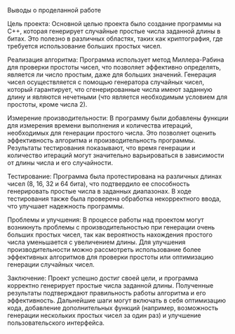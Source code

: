 Выводы о проделанной работе

Цель проекта:
Основной целью проекта было создание программы на C++, которая генерирует случайные простые числа заданной длины в битах. Это полезно в различных областях, таких как криптография, где требуется использование больших простых чисел.

Реализация алгоритма:
Программа использует метод Миллера-Рабина для проверки простоты чисел, что позволяет эффективно определять, является ли число простым, даже для больших значений.
Генерация чисел осуществляется с помощью генератора случайных чисел, который гарантирует, что сгенерированные числа имеют заданную длину и являются нечетными (что является необходимым условием для простоты, кроме числа 2).

Измерение производительности:
В программу были добавлены функции для измерения времени выполнения и количества итераций, необходимых для генерации простого числа. Это позволяет оценить эффективность алгоритма и производительность программы.
Результаты тестирования показывают, что время генерации и количество итераций могут значительно варьироваться в зависимости от длины числа и его случайности.

Тестирование:
Программа была протестирована на различных длинах чисел (8, 16, 32 и 64 бита), что подтвердило ее способность генерировать простые числа в заданных диапазонах.
В ходе тестирования также была проверена обработка некорректного ввода, что улучшает надежность программы.

Проблемы и улучшения:
В процессе работы над проектом могут возникнуть проблемы с производительностью при генерации очень больших простых чисел, так как вероятность нахождения простого числа уменьшается с увеличением длины.
Для улучшения производительности можно рассмотреть использование более эффективных алгоритмов для проверки простоты или оптимизацию генерации случайных чисел.

Заключение:
Проект успешно достиг своей цели, и программа корректно генерирует простые числа заданной длины. Полученные результаты подтверждают правильность работы алгоритма и его эффективность.
Дальнейшие шаги могут включать в себя оптимизацию кода, добавление дополнительных функций (например, возможность генерации нескольких простых чисел за один раз) и улучшение пользовательского интерфейса.